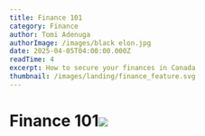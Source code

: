 ```yaml
---
title: Finance 101
category: Finance
author: Tomi Adenuga
authorImage: /images/black elon.jpg
date: 2025-04-05T04:00:00.000Z
readTime: 4
excerpt: How to secure your finances in Canada
thumbnail: /images/landing/finance_feature.svg
---
```


# Finance 101![](</media/\black elon.jpg>)
